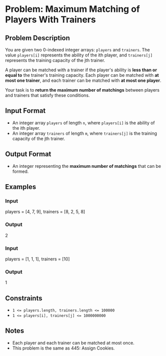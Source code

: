 
# Problem: Maximum Matching of Players With Trainers

## Problem Description
You are given two 0-indexed integer arrays: `players` and `trainers`. The value `players[i]` represents the ability of the ith player, and `trainers[j]` represents the training capacity of the jth trainer.

A player can be matched with a trainer if the player's ability is **less than or equal to** the trainer's training capacity. Each player can be matched with **at most one trainer**, and each trainer can be matched with **at most one player**.

Your task is to **return the maximum number of matchings** between players and trainers that satisfy these conditions.

## Input Format
- An integer array `players` of length `n`, where `players[i]` is the ability of the ith player.
- An integer array `trainers` of length `m`, where `trainers[j]` is the training capacity of the jth trainer.

## Output Format
- An integer representing the **maximum number of matchings** that can be formed.

## Examples

### Input
players = [4, 7, 9], trainers = [8, 2, 5, 8]<br/>

### Output
2<br/>

### Input
players = [1, 1, 1], trainers = [10]<br/>

### Output
1<br/>

## Constraints
- `1 <= players.length, trainers.length <= 100000`
- `1 <= players[i], trainers[j] <= 1000000000`

## Notes
- Each player and each trainer can be matched at most once.
- This problem is the same as 445: Assign Cookies.

